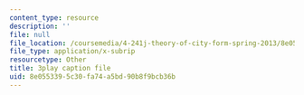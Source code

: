 ```yaml
---
content_type: resource
description: ''
file: null
file_location: /coursemedia/4-241j-theory-of-city-form-spring-2013/8e0553395c30fa74a5bd90b8f9bcb36b_Lac4liQeHEQ.srt
file_type: application/x-subrip
resourcetype: Other
title: 3play caption file
uid: 8e055339-5c30-fa74-a5bd-90b8f9bcb36b
---
```

